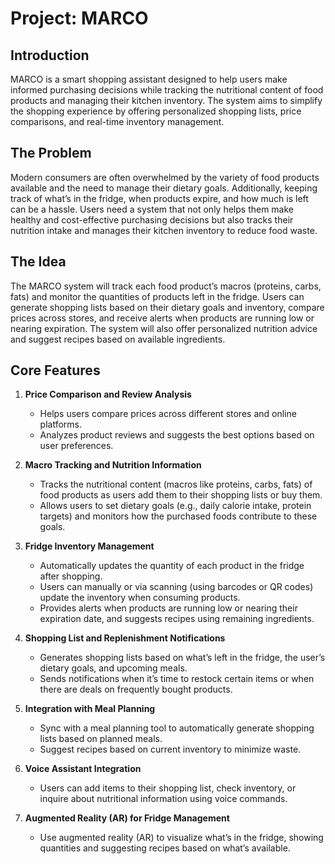 # Project: MARCO

## Introduction
MARCO is a smart shopping assistant designed to help users make informed purchasing decisions while tracking the nutritional content of food products and managing their kitchen inventory. The system aims to simplify the shopping experience by offering personalized shopping lists, price comparisons, and real-time inventory management.

## The Problem
Modern consumers are often overwhelmed by the variety of food products available and the need to manage their dietary goals. Additionally, keeping track of what’s in the fridge, when products expire, and how much is left can be a hassle. Users need a system that not only helps them make healthy and cost-effective purchasing decisions but also tracks their nutrition intake and manages their kitchen inventory to reduce food waste.

## The Idea
The MARCO system will track each food product’s macros (proteins, carbs, fats) and monitor the quantities of products left in the fridge. Users can generate shopping lists based on their dietary goals and inventory, compare prices across stores, and receive alerts when products are running low or nearing expiration. The system will also offer personalized nutrition advice and suggest recipes based on available ingredients.

## Core Features

1. **Price Comparison and Review Analysis**
   - Helps users compare prices across different stores and online platforms.
   - Analyzes product reviews and suggests the best options based on user preferences.

2. **Macro Tracking and Nutrition Information**
   - Tracks the nutritional content (macros like proteins, carbs, fats) of food products as users add them to their shopping lists or buy them.
   - Allows users to set dietary goals (e.g., daily calorie intake, protein targets) and monitors how the purchased foods contribute to these goals.

3. **Fridge Inventory Management**
   - Automatically updates the quantity of each product in the fridge after shopping.
   - Users can manually or via scanning (using barcodes or QR codes) update the inventory when consuming products.
   - Provides alerts when products are running low or nearing their expiration date, and suggests recipes using remaining ingredients.

4. **Shopping List and Replenishment Notifications**
   - Generates shopping lists based on what’s left in the fridge, the user’s dietary goals, and upcoming meals.
   - Sends notifications when it’s time to restock certain items or when there are deals on frequently bought products.

5. **Integration with Meal Planning**
   - Sync with a meal planning tool to automatically generate shopping lists based on planned meals.
   - Suggest recipes based on current inventory to minimize waste.

6. **Voice Assistant Integration**
   - Users can add items to their shopping list, check inventory, or inquire about nutritional information using voice commands.

7. **Augmented Reality (AR) for Fridge Management**
   - Use augmented reality (AR) to visualize what’s in the fridge, showing quantities and suggesting recipes based on what’s available.


